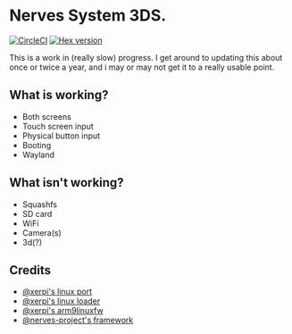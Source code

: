 # Nerves System 3DS.

[![CircleCI](https://circleci.com/gh/ConnorRigby/nerves_system_3ds.svg?style=svg)](https://circleci.com/gh/ConnorRigby/nerves_system_3ds)
[![Hex version](https://img.shields.io/hexpm/v/nerves_system_3ds.svg "Hex version")](https://hex.pm/packages/nerves_system_rpi3)


This is a work in (really slow) progress. I get around to updating this about
once or twice a year, and i may or may not get it to a really usable point.

## What is working?
* Both screens
* Touch screen input
* Physical button input
* Booting
* Wayland

## What isn't working?
* Squashfs
* SD card
* WiFi
* Camera(s)
* 3d(?)

## Credits
* [@xerpi's linux port](https://github.com/xerpi/linux_3ds)
* [@xerpi's linux loader](https://github.com/xerpi/firm_linux_loader)
* [@xerpi's arm9linuxfw](https://github.com/xerpi/arm9linuxfw)
* [@nerves-project's framework](https://nerves-project.org/)
